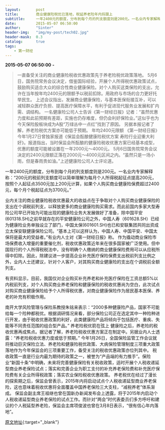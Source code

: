 ```yaml
---
layout:       post
title:        商业健康险税优已落地，税延养老险年内将跟上
subtitle:     一年2400元的额度，分布到每个月的列支额度则是200元。一名业内专家解释称：可以简单理解为每月个人所得税起征点提高200元。
date:         2015-05-07 06:50:00
author:       "Sinter"
header-img:   "img/my-post/tech02.jpg"
header-mask:  0.3
catalog:      true
tags:
    - 第一财经
---
```


**2015-05-07 06:50:00**  **-**

> 一直备受关注的商业健康险税收优惠政策先于养老险税优政策落地。
5月6日，国务院常务会议决定，借鉴国际经验，开展个人所得税优惠政策试点，鼓励购买适合大众的综合性商业健康保险。对个人购买这类保险的支出，允许在当年按年均2400元的限额予以税前扣除。用政府与市场的合力更好托举民生。
上述会议指出，发展商业健康保险，与基本医保衔接互补，可以减轻群众医疗负担、提高医疗保障水平，有利于促进现代服务业发展和扩内需、调结构。
一名健康险公司人士告诉《第一财经日报》记者：“虽然优惠力度和此前预期有差距，实施也仍存难度，但仍会利好保险业。”这似乎也为今天保险股板块成为A股“万绿丛中一点红”找到了原因。
另据本报记者了解，养老险税优方案亦可能低于预期。
年均2400元限额
《第一财经日报》今年1月27日曾独家报道《保监会酝酿健康险税优方案 寿险行业迎重大利好》。报道指出，当时保监会所酝酿的健康险税收优惠方案已经基本成型，优惠的额度可能被设置在一年2000元～4000元。
5月6日国务院常务会议决定的2400元限额正落在2000元～4000元区间之内。“虽然只是一场小雨，但是春雨贵如油。”上述健康险公司人士评论道。

一年2400元的额度，分布到每个月的列支额度则是200元。一名业内专家解释称：“200元的税前列支额度可以简单理解为每月个人所得税起征点提高200元，按照个人起征点3500元加上200元计算，如果个人购买商业健康险保费超过2400元，每个月个税起征点为3700元。”

业内关注的商业健康险税收优惠最大的收益点在于争取对个人购买商业健康保险的支出在个调税前列支，以释放更多的商业健康险购买需求。而此前国内多家大型寿险公司早已开始为可能出现的健康险业务大发展做好了准备，除中国平安(601318.SH)之前早就存在的平安健康险公司之外，中国人寿（601628.SH）已经为健康险业务单独设立了部门，中国太保(601601.SH)也已和安联集团共同出资成立太保安联健康保险公司。“基本上可以这样认为，中国人寿、中国平安、中国太保将是最大的受益者。”有业内人士对《第一财经日报》称。
作为撬动商业保险市场保费收入增量的重要催化剂，税收优惠政策近年来在很多国家被广泛使用。但中国现行的个人所得税税法中，没有明确个人缴纳的商业健康保险费用可以从应税所得中扣除。因此，除建议进一步提高企业补充医疗保险保费支出税前列支比例之外，业内人士还建议，针对个人客户，对其购买商业健康险的支出在个调税前全额列支。

有资料显示，目前，我国仅对企业购买补充养老和补充医疗保险在工资总额5%以内税前列支，对个人购买商业养老保险和健康保险的税收优惠尚为空白，此次试点对购买商业健康保险给予个人所得税优惠，对商业健康保险作为居民基本医保、养老的补充有积极作用。

南开大学风险管理与保险系教授朱铭来表示：“2000多种健康险产品，国家不可能给每一个险种都税优。根据调研情况来看，部分保险公司正在选定其中一种险种进行开发，由于税收优惠政策的利好，此类健康险产品将倾向于包括医疗、重疾、失能等不同责任范围的组合型产品。”
养老险税优箭在弦上
健康险之后，养老险的税收优惠再成焦点。据记者了解，养老险税收优惠方案正在制定中。另据业内人士透露：“养老险税收优惠力度或低于预期。”
今年1月26日，全国保险监管工作会议就将推动巨灾保险立法、养老险和健康险税优政策、大病保险管理制度三项重大政策落地作为今年保监会的三项重要工作，备受关注的税收优惠政策亦位列其中。
税收政策一直是行业内最为期待的政策之一，被誉为“产品端的有力推手”。保险业“新国十条”中明确，未来将完善健康保险有关税收政策，适时开展个人税收递延型商业养老保险试点；落实和完善企业为职工支付的补充养老保险费和补充医疗保险费有关企业所得税政策；落实农业保险税收优惠政策。
养老税优在经过了漫长的探索期之后，保监会曾表示，2015年内将启动试点个人税收递延型商业养老保险，这也意味着税收优惠将全面覆盖中国养老保险三大支柱，“减税养老”体系渐成。
保监会副主席王祖继也曾在国新办新闻发布会上透露，将于2015年内启动个人税收递延型商业养老保险的试点工作。而针对“两会”时代表委员们多方呼吁和建议的个人税延型养老险，保监会主席项俊波也曾在3月8日表示，“很有信心年内落地”。


[原文地址](http://www.yicai.com/news/4614803.html){:target="_blank"}


